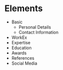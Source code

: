 # Elements

- Basic
  - Personal Details
  - Contact Information
- WorkEx
- Expertise
- Education
- Awards
- References
- Social Media
